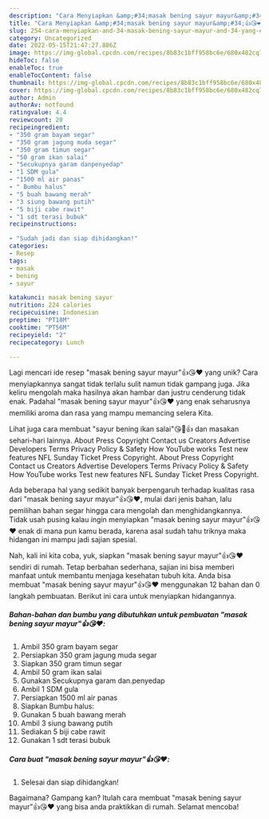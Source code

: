 ```yaml
---
description: "Cara Menyiapkan &amp;#34;masak bening sayur mayur&amp;#34;👍😘❤️ yang Enak"
title: "Cara Menyiapkan &amp;#34;masak bening sayur mayur&amp;#34;👍😘❤️ yang Enak"
slug: 254-cara-menyiapkan-and-34-masak-bening-sayur-mayur-and-34-yang-enak
category: Uncategorized
date: 2022-05-15T21:47:27.886Z
image: https://img-global.cpcdn.com/recipes/8b83c1bff958bc6e/680x482cq70/masak-bening-sayur-mayur-foto-resep-utama.jpg
hideToc: false
enableToc: true
enableTocContent: false
thumbnail: https://img-global.cpcdn.com/recipes/8b83c1bff958bc6e/680x482cq70/masak-bening-sayur-mayur-foto-resep-utama.jpg
cover: https://img-global.cpcdn.com/recipes/8b83c1bff958bc6e/680x482cq70/masak-bening-sayur-mayur-foto-resep-utama.jpg
author: Admin
authorAv: notfound
ratingvalue: 4.4
reviewcount: 20
recipeingredient:
- "350 gram bayam segar"
- "350 gram jagung muda segar"
- "350 gram timun segar"
- "50 gram ikan salai"
- "Secukupnya garam danpenyedap"
- "1 SDM gula"
- "1500 ml air panas"
- " Bumbu halus"
- "5 buah bawang merah"
- "3 siung bawang putih"
- "5 biji cabe rawit"
- "1 sdt terasi bubuk"
recipeinstructions:

- "Sudah jadi dan siap dihidangkan!"
categories:
- Resep
tags:
- masak
- bening
- sayur

katakunci: masak bening sayur 
nutrition: 224 calories
recipecuisine: Indonesian
preptime: "PT18M"
cooktime: "PT56M"
recipeyield: "2"
recipecategory: Lunch

---
```





Lagi mencari ide resep &#34;masak bening sayur mayur&#34;👍😘❤️ yang unik? Cara menyiapkannya sangat tidak terlalu sulit namun tidak gampang juga. Jika keliru mengolah maka hasilnya akan hambar dan justru cenderung tidak enak. Padahal &#34;masak bening sayur mayur&#34;👍😘❤️ yang enak seharusnya memiliki aroma dan rasa yang mampu memancing selera Kita.





Lihat juga cara membuat &#34;sayur bening ikan salai&#34;😘🙏👍 dan masakan sehari-hari lainnya. About Press Copyright Contact us Creators Advertise Developers Terms Privacy Policy &amp; Safety How YouTube works Test new features NFL Sunday Ticket Press Copyright. About Press Copyright Contact us Creators Advertise Developers Terms Privacy Policy &amp; Safety How YouTube works Test new features NFL Sunday Ticket Press Copyright.

Ada beberapa hal yang sedikit banyak berpengaruh terhadap kualitas rasa dari &#34;masak bening sayur mayur&#34;👍😘❤️, mulai dari jenis bahan, lalu pemilihan bahan segar hingga cara mengolah dan menghidangkannya. Tidak usah pusing kalau ingin menyiapkan &#34;masak bening sayur mayur&#34;👍😘❤️ enak di mana pun kamu berada, karena asal sudah tahu triknya maka hidangan ini mampu jadi sajian spesial.






Nah, kali ini kita coba, yuk, siapkan &#34;masak bening sayur mayur&#34;👍😘❤️ sendiri di rumah. Tetap berbahan sederhana, sajian ini bisa memberi manfaat untuk membantu menjaga kesehatan tubuh kita. Anda bisa membuat &#34;masak bening sayur mayur&#34;👍😘❤️ menggunakan 12 bahan dan 0 langkah pembuatan. Berikut ini cara untuk menyiapkan hidangannya.

<!--inarticleads1-->

##### Bahan-bahan dan bumbu yang dibutuhkan untuk pembuatan &#34;masak bening sayur mayur&#34;👍😘❤️:

1. Ambil 350 gram bayam segar
1. Persiapkan 350 gram jagung muda segar
1. Siapkan 350 gram timun segar
1. Ambil 50 gram ikan salai
1. Gunakan Secukupnya garam dan.penyedap
1. Ambil 1 SDM gula
1. Persiapkan 1500 ml air panas
1. Siapkan  Bumbu halus:
1. Gunakan 5 buah bawang merah
1. Ambil 3 siung bawang putih
1. Sediakan 5 biji cabe rawit
1. Gunakan 1 sdt terasi bubuk




<!--inarticleads2-->

##### Cara buat &#34;masak bening sayur mayur&#34;👍😘❤️:


1. Selesai dan siap dihidangkan!



Bagaimana? Gampang kan? Itulah cara membuat &#34;masak bening sayur mayur&#34;👍😘❤️ yang bisa anda praktikkan di rumah. Selamat mencoba!
